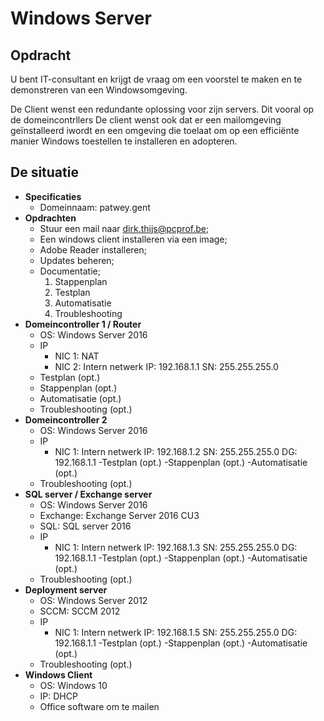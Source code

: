 # Windows Server
## Opdracht
U bent IT-consultant en krijgt de vraag om een voorstel te maken en te demonstreren van een Windowsomgeving.

De Client wenst een redundante oplossing voor zijn servers. Dit vooral op de domeincontrllers De client wenst ook dat er een mailomgeving geïnstalleerd iwordt en een omgeving die toelaat om op een efficiënte manier Windows toestellen te installeren en adopteren.

## De situatie
  - **Specificaties**
  	- Domeinnaam: patwey.gent
  - **Opdrachten**
  	- Stuur een mail naar dirk.thijs@pcprof.be;
  	- Een windows client installeren via een image;
  	- Adobe Reader installeren;
  	- Updates beheren;
  	- Documentatie;
  		1. Stappenplan
  		2. Testplan
  		3. Automatisatie
  		4. Troubleshooting
  - **Domeincontroller 1 / Router**
  	- OS: Windows Server 2016
  	- IP
  		- NIC 1: NAT
  		- NIC 2: Intern netwerk
  			IP: 192.168.1.1
  			SN: 255.255.255.0
  	- Testplan (opt.)
  	- Stappenplan (opt.)
  	- Automatisatie (opt.)
  	- Troubleshooting (opt.)
  - **Domeincontroller 2**
  	- OS: Windows Server 2016
  	- IP
  		- NIC 1: Intern netwerk
  			IP: 192.168.1.2
  			SN: 255.255.255.0
  			DG: 192.168.1.1
  	-Testplan (opt.)
  	-Stappenplan (opt.)
  	-Automatisatie (opt.)
  	- Troubleshooting (opt.)
  - **SQL server / Exchange server**
  	- OS: Windows Server 2016
  	- Exchange: Exchange Server 2016 CU3
  	- SQL: SQL server 2016
  	- IP
  		- NIC 1: Intern netwerk
  			IP: 192.168.1.3
  			SN: 255.255.255.0
  			DG: 192.168.1.1
  	-Testplan (opt.)
  	-Stappenplan (opt.)
  	-Automatisatie (opt.)
  	- Troubleshooting (opt.)
  - **Deployment server**
  	- OS: Windows Server 2012
  	- SCCM: SCCM 2012
  	- IP
  		- NIC 1: Intern netwerk
  			IP: 192.168.1.5
  			SN: 255.255.255.0
  			DG: 192.168.1.1
  	-Testplan (opt.)
  	-Stappenplan (opt.)
  	-Automatisatie (opt.)
  	- Troubleshooting (opt.)
  - **Windows Client**
  	- OS: Windows 10
  	- IP: DHCP
  	- Office software om te mailen
